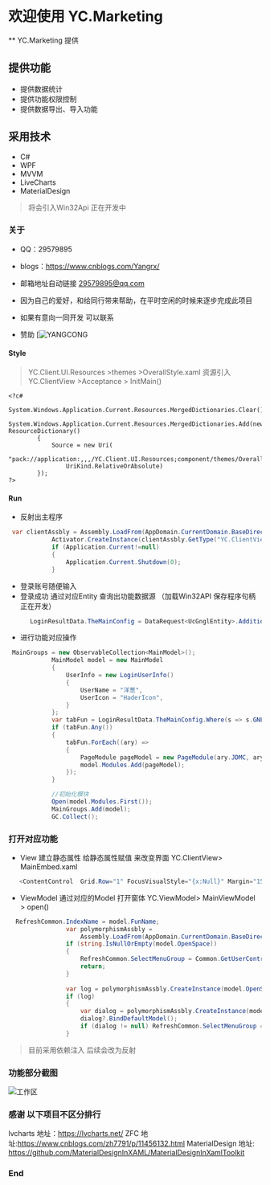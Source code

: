 # 欢迎使用 YC.Marketing

** YC.Marketing  提供

## 提供功能

* 提供数据统计
* 提供功能权限控制
* 提供数据导出、导入功能

## 采用技术

* C#
* WPF
* MVVM
* LiveCharts
* MaterialDesign

> 将会引入Win32Api  正在开发中


###  关于

* QQ：29579895

* blogs：<https://www.cnblogs.com/Yangrx/>
* 邮箱地址自动链接  29579895@qq.com

* 因为自己的爱好，和给同行带来帮助，在平时空闲的时候来逐步完成此项目
* 如果有意向一同开发 可以联系

* 赞助
  [![](http://chuantu.xyz/t6/703/1575893689x1033347913.png "YANGCONG")

#### Style
 >  YC.Client.UI.Resources >themes >OverallStyle.xaml
 > 资源引入    YC.ClientView >Acceptance > InitMain()

    <?c#
         System.Windows.Application.Current.Resources.MergedDictionaries.Clear();
            System.Windows.Application.Current.Resources.MergedDictionaries.Add(new ResourceDictionary()
            {
                Source = new Uri(
                    "pack://application:,,,/YC.Client.UI.Resources;component/themes/OverallStyle.xaml",
                    UriKind.RelativeOrAbsolute)
            });
    ?>


#### Run
* 反射出主程序
```c#
 var clientAssbly = Assembly.LoadFrom(AppDomain.CurrentDomain.BaseDirectory + "\\YC.ClientView.dll");
            Activator.CreateInstance(clientAssbly.GetType("YC.ClientView.Acceptance"));
            if (Application.Current!=null)
            {
                Application.Current.Shutdown(0);
            }
```
* 登录账号随便输入
* 登录成功 通过对应Entity 查询出功能数据源 （加载Win32API 保存程序句柄 正在开发）
```c#
      LoginResultData.TheMainConfig = DataRequest<UcGnglEntity>.Addition(new UcGnglEntity());
```
* 进行功能对应操作
```c#
 MainGroups = new ObservableCollection<MainModel>();
            MainModel model = new MainModel
            {
                UserInfo = new LoginUserInfo()
                {
                    UserName = "洋葱",
                    UserIcon = "HaderIcon",
                }
            };
            var tabFun = LoginResultData.TheMainConfig.Where(s => s.GNLX == 1).OrderBy(s => s.JDPX).ToList();
            if (tabFun.Any())
            {
                tabFun.ForEach((ary) =>
                {
                    PageModule pageModel = new PageModule(ary.JDMC, ary.JDSX, ary.JDPX);
                    model.Modules.Add(pageModel);
                });
            }

            //初始化模块
            Open(model.Modules.First());
            MainGroups.Add(model);
            GC.Collect();
```

### 打开对应功能
* View 建立静态属性 给静态属性赋值 来改变界面  YC.ClientView>  MainEmbed.xaml
```c#
   <ContentControl  Grid.Row="1" FocusVisualStyle="{x:Null}" Margin="15" Content="{Binding Path=(commons:RefreshCommon.SelectMenuGroup)}" />
```
* ViewModel 通过对应的Model  打开窗体  YC.ViewModel> MainViewModel > open()
```c#
  RefreshCommon.IndexName = model.FunName;
                var polymorphismAssbly =
                    Assembly.LoadFrom(AppDomain.CurrentDomain.BaseDirectory + "\\YC.ClientView.dll");
                if (string.IsNullOrEmpty(model.OpenSpace))
                {
                    RefreshCommon.SelectMenuGroup = Common.GetUserControl("YC.ClientView.DefaultViewPage");
                    return;
                }
            
                var log = polymorphismAssbly.CreateInstance(model.OpenSpace) is IModel;
                if (log)
                {
                    var dialog = polymorphismAssbly.CreateInstance(model.OpenSpace) as IModel;
                    dialog?.BindDefaultModel();
                    if (dialog != null) RefreshCommon.SelectMenuGroup = dialog.GetView();
                }
```


> 目前采用依赖注入 后续会改为反射

### 功能部分截图

![工作区](http://chuantu.xyz/t6/703/1575894654x1033347913.png "工作区")

### 感谢 以下项目不区分排行
lvcharts 地址：https://lvcharts.net/
ZFC 地址:https://www.cnblogs.com/zh7791/p/11456132.html
MaterialDesign 地址: https://github.com/MaterialDesignInXAML/MaterialDesignInXamlToolkit

### End
